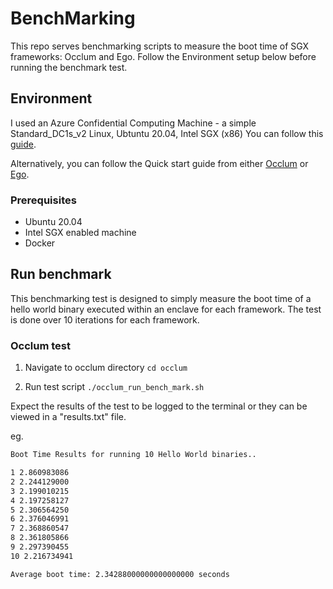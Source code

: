 # BenchMarking

This repo serves benchmarking scripts to measure the boot time of SGX frameworks: Occlum and Ego.
Follow the Environment setup below before running the benchmark test.

## Environment

I used an Azure Confidential Computing Machine - a simple Standard_DC1s_v2 Linux, Ubtuntu 20.04, Intel SGX (x86)
You can follow this [guide](https://learn.microsoft.com/en-us/azure/confidential-computing/quick-create-marketplace).

Alternatively, you can follow the Quick start guide from either [Occlum](https://occlum.readthedocs.io/en/latest/quickstart.html) or [Ego](https://docs.edgeless.systems/ego/).

### Prerequisites

- Ubuntu 20.04
- Intel SGX enabled machine
- Docker

## Run benchmark

This benchmarking test is designed to simply measure the boot time of a hello world binary executed within an enclave for each framework. The test is done over 10 iterations for each framework. 

### Occlum test

1. Navigate to occlum directory
`cd occlum`

2. Run test script 
`./occlum_run_bench_mark.sh`

Expect the results of the test to be logged to the terminal or they can be viewed in a "results.txt" file. 

eg.
```bash
Boot Time Results for running 10 Hello World binaries..

1 2.860983086
2 2.244129000
3 2.199010215
4 2.197258127
5 2.306564250
6 2.376046991
7 2.368860547
8 2.361805866
9 2.297390455
10 2.216734941

Average boot time: 2.34288000000000000000 seconds
```

